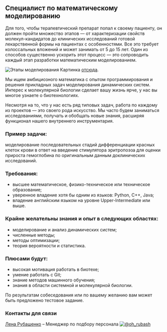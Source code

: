## Специалист по математическому моделированию

Для того, чтобы терапевтический препарат попал к своему пациенту, он должен пройти множество этапов — от характеризации свойств молекул-кандидатов до клинических исследований готовой лекарственной формы на пациентах с особенностями. Все это требует колоссальных вложений и может занимать от 5 до 15 лет. Один из способов существенно ускорить этот процесс — это сопроводить каждый этап разработки математическим моделированием.

![Этапы моделирования](/img/pkpd.png)
Картинка [отсюда](https://www.ncbi.nlm.nih.gov/pubmed/27661132).

Мы ищем амбициозного математика с опытом программирования и решения прикладных задач моделирования динамических систем. Интерес к молекулярной биологии сделает вашу жизнь ярче, у нас вы многое узнаете о биотехнологиях. 

Несмотря на то, что у нас есть ряд типовых задач, работа по каждому из проектов — это своего рода искусство. Мы часто будем заниматься исследованиями, получать и обобщать новые знания, расширяя функционал нашего внутреннего инструментария.


### Пример задачи:
моделирование последовательных стадий дифференциации красных клеток крови в ответ на введение стимулятора эритропоэза для оценки прироста гемоглобина по оригинальным данным доклинических исследований.


### Требования:
- высшее математическое, физико-техническое или техническое образование;
- уверенное владение хотя бы одним из языков: Python, C++, Java;
- владение английским языком на уровне Upper-Intermediate или выше.

### Крайне желательны знания и опыт в следующих областях:
- моделирование и анализ динамических систем;
- численные методы;
- методы оптимизации;
- теория вероятности и статистика.

### Плюсами будут:
- высокая мотивация работать в биотехе;
- умение работать с Git;
- знание методов машинного обучения;
- знания в области системной и молекулярной биологии.

По результатам собеседования или по вашему желанию вам может быть предложено тестовое задание.

### Контакты для связи
[Лена Рубашенко](mailto:rubashenko@biocad.ru) – Менеджер по подбору персонала [ ![@oh_rubash](/img/telegram.png) ](https://telegram.me/oh_rubash)
